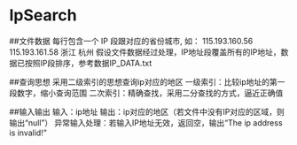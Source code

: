 # IpSearch

##文件数据
每行包含一个 IP 段跟对应的省份城市, 如：
115.193.160.56 115.193.161.58 浙江 杭州
假设文件数据经过处理，IP地址段覆盖所有的IP地址，数据已按照IP段排序，参考数据IP_DATA.txt

##查询思想
采用二级索引的思想查询ip对应的地区
一级索引：比较ip地址的第一段数字，缩小查询范围
二次索引：精确查找，采用二分查找的方式，逼近正确值

##输入输出
输入：ip地址
输出：ip对应的地区（若文件中没有IP对应的区域，则输出“null”）
异常输入处理：若输入IP地址无效，返回空，输出“The ip address is invalid!”

